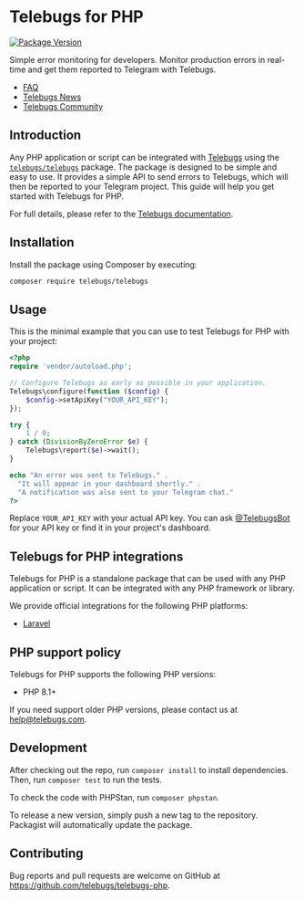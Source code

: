 # Telebugs for PHP

[![Package Version](https://poser.pugx.org/telebugs/telebugs/v/stable)](https://packagist.org/packages/telebugs/telebugs)

Simple error monitoring for developers. Monitor production errors in real-time
and get them reported to Telegram with Telebugs.

- [FAQ](https://telebugs.com/faq)
- [Telebugs News](https://t.me/TelebugsNews)
- [Telebugs Community](https://t.me/TelebugsCommunity)

## Introduction

Any PHP application or script can be integrated with
[Telebugs](https://telebugs.com) using the
[`telebugs/telebugs`](https://packagist.org/packages/telebugs/telebugs) package.
The package is designed to be simple and easy to use. It provides a simple API
to send errors to Telebugs, which will then be reported to your Telegram
project. This guide will help you get started with Telebugs for PHP.

For full details, please refer to the [Telebugs documentation](https://telebugs.com/new/docs/integrations/php).

## Installation

Install the package using Composer by executing:

```sh
composer require telebugs/telebugs
```

## Usage

This is the minimal example that you can use to test Telebugs for PHP with your
project:

```php
<?php
require 'vendor/autoload.php';

// Configure Telebugs as early as possible in your application.
Telebugs\configure(function ($config) {
    $config->setApiKey("YOUR_API_KEY");
});

try {
    1 / 0;
} catch (DivisionByZeroError $e) {
    Telebugs\report($e)->wait();
}

echo "An error was sent to Telebugs." .
  "It will appear in your dashboard shortly." .
  "A notification was also sent to your Telegram chat."
?>
```

Replace `YOUR_API_KEY` with your actual API key. You can ask
[@TelebugsBot](http://t.me/TelebugsBot) for your API key or find it in
your project's dashboard.

## Telebugs for PHP integrations

Telebugs for PHP is a standalone package that can be used with any PHP
application or script. It can be integrated with any PHP framework or library.

We provide official integrations for the following PHP platforms:

- [Laravel](https://github.com/telebugs/telebugs-laravel)

## PHP support policy

Telebugs for PHP supports the following PHP versions:

- PHP 8.1+

If you need support older PHP versions, please contact us at
[help@telebugs.com](mailto:help@telebugs.com).

## Development

After checking out the repo, run `composer install` to install dependencies.
Then, run `composer test` to run the tests.

To check the code with PHPStan, run `composer phpstan`.

To release a new version, simply push a new tag to the repository. Packagist
will automatically update the package.

## Contributing

Bug reports and pull requests are welcome on GitHub at https://github.com/telebugs/telebugs-php.
